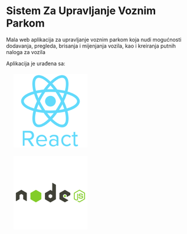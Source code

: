 # Sistem Za Upravljanje Voznim Parkom

Mala web aplikacija za upravljanje voznim parkom koja nudi mogućnosti dodavanja, pregleda, brisanja i mijenjanja vozila, kao i kreiranja putnih naloga za vozila

Aplikacija je urađena sa: 

<div style="dispay:flex; justify-content: space-around">
  <div style="margin: 20px">
    <img src="https://github.com/devicons/devicon/blob/master/icons/react/react-original-wordmark.svg" title="cpp" alt="cpp" width="200" height="200"   style="max-width: 100%;">
  </div>
  <div style="margin: 20px">
    <img src="https://github.com/devicons/devicon/blob/master/icons/nodejs/nodejs-original-wordmark.svg" title="cpp" alt="cpp" width="200" height="200" style="max-width: 100%;">
  </div>

</div>
